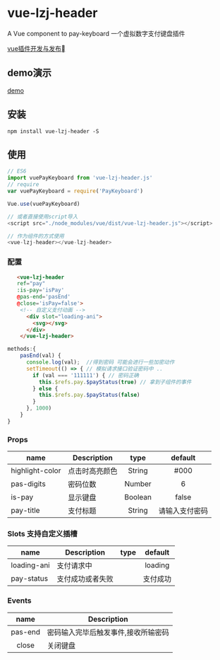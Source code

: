 # vue-lzj-header

A Vue component to pay-keyboard
一个虚拟数字支付键盘插件

[vue插件开发与发布](https://www.jianshu.com/p/d6855556cd75)

## demo演示

[demo](http://mall.yucccc.com/vuepayboard/)

## 安装

```JS
npm install vue-lzj-header -S
```

## 使用

```js
// ES6
import vuePayKeyboard from 'vue-lzj-header.js'
// require
var vuePayKeyboard = require('PayKeyboard')

Vue.use(vuePayKeyboard)

// 或者直接使用script导入
<script src="./node_modules/vue/dist/vue-lzj-header.js"></script>

// 作为组件的方式使用
<vue-lzj-header></vue-lzj-header>
```

### 配置

```html
   <vue-lzj-header
   ref="pay"
   :is-pay='isPay'
   @pas-end='pasEnd'
   @close='isPay=false'>
    <!-- 自定义支付动画 -->
      <div slot="loading-ani">
        <svg></svg>
      </div>
    </vue-lzj-header>
```

```javascript
methods:{
    pasEnd(val) {
      console.log(val);  //得到密码 可能会进行一些加密动作
      setTimeout(() => { // 模拟请求接口验证密码中 ..
        if (val === '111111') { // 密码正确
          this.$refs.pay.$payStatus(true) // 拿到子组件的事件
        } else {
          this.$refs.pay.$payStatus(false)
        }
      }, 1000)
    }
}
```

### Props

|    name    |    Description   |   type   |default|
| -----------------  | ---------------- | :--------: | :----------: |
| highlight-color       | 点击时高亮颜色 |String| #000
| pas-digits        | 密码位数 |Number | 6
| is-pay        | 显示键盘 |Boolean | false
| pay-title        | 支付标题 |String | 请输入支付密码

### Slots 支持自定义插槽

|    name    |    Description   |   type   |default|
| -----------------  | ---------------- | :--------: | :----------: |
| loading-ani       | 支付请求中 || loading
| pay-status        | 支付成功或者失败|| 支付成功

### Events

| name | Description   |
| :--------:   | -----  |
|    pas-end    |  密码输入完毕后触发事件,接收所输密码
|    close    |  关闭键盘
